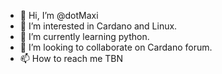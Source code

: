 - 👋 Hi, I’m @dotMaxi
- 👀 I’m interested in Cardano and Linux.
- 🌱 I’m currently learning python.
- 💞️ I’m looking to collaborate on Cardano forum.
- 📫 How to reach me TBN

<!---
dotMaxi/dotMaxi is a ✨ special ✨ repository because its `README.md` (this file) appears on your GitHub profile.
You can click the Preview link to take a look at your changes.
--->
